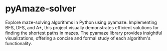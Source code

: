 # pyAmaze-solver
Explore maze-solving algorithms in Python using pyamaze. Implementing BFS, DFS, and A*, this project visually demonstrates efficient solutions for finding the shortest paths in mazes. The pyamaze library provides insightful visualizations, offering a concise and formal study of each algorithm's functionality.
